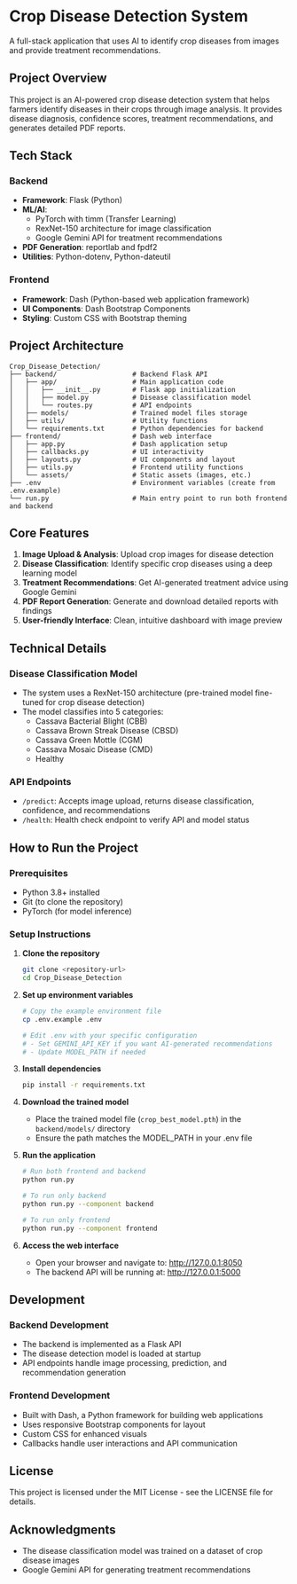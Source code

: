 # Crop Disease Detection System

A full-stack application that uses AI to identify crop diseases from images and provide treatment recommendations.

## Project Overview

This project is an AI-powered crop disease detection system that helps farmers identify diseases in their crops through image analysis. It provides disease diagnosis, confidence scores, treatment recommendations, and generates detailed PDF reports.

## Tech Stack

### Backend

- **Framework**: Flask (Python)
- **ML/AI**:
  - PyTorch with timm (Transfer Learning)
  - RexNet-150 architecture for image classification
  - Google Gemini API for treatment recommendations
- **PDF Generation**: reportlab and fpdf2
- **Utilities**: Python-dotenv, Python-dateutil

### Frontend

- **Framework**: Dash (Python-based web application framework)
- **UI Components**: Dash Bootstrap Components
- **Styling**: Custom CSS with Bootstrap theming

## Project Architecture

```
Crop_Disease_Detection/
├── backend/                   # Backend Flask API
│   ├── app/                   # Main application code
│   │   ├── __init__.py        # Flask app initialization
│   │   ├── model.py           # Disease classification model
│   │   └── routes.py          # API endpoints
│   ├── models/                # Trained model files storage
│   ├── utils/                 # Utility functions
│   └── requirements.txt       # Python dependencies for backend
├── frontend/                  # Dash web interface
│   ├── app.py                 # Dash application setup
│   ├── callbacks.py           # UI interactivity
│   ├── layouts.py             # UI components and layout
│   ├── utils.py               # Frontend utility functions
│   └── assets/                # Static assets (images, etc.)
├── .env                       # Environment variables (create from .env.example)
└── run.py                     # Main entry point to run both frontend and backend
```

## Core Features

1. **Image Upload & Analysis**: Upload crop images for disease detection
2. **Disease Classification**: Identify specific crop diseases using a deep learning model
3. **Treatment Recommendations**: Get AI-generated treatment advice using Google Gemini
4. **PDF Report Generation**: Generate and download detailed reports with findings
5. **User-friendly Interface**: Clean, intuitive dashboard with image preview

## Technical Details

### Disease Classification Model

- The system uses a RexNet-150 architecture (pre-trained model fine-tuned for crop disease detection)
- The model classifies into 5 categories:
  - Cassava Bacterial Blight (CBB)
  - Cassava Brown Streak Disease (CBSD)
  - Cassava Green Mottle (CGM)
  - Cassava Mosaic Disease (CMD)
  - Healthy

### API Endpoints

- `/predict`: Accepts image upload, returns disease classification, confidence, and recommendations
- `/health`: Health check endpoint to verify API and model status

## How to Run the Project

### Prerequisites

- Python 3.8+ installed
- Git (to clone the repository)
- PyTorch (for model inference)

### Setup Instructions

1. **Clone the repository**

   ```bash
   git clone <repository-url>
   cd Crop_Disease_Detection
   ```

2. **Set up environment variables**

   ```bash
   # Copy the example environment file
   cp .env.example .env

   # Edit .env with your specific configuration
   # - Set GEMINI_API_KEY if you want AI-generated recommendations
   # - Update MODEL_PATH if needed
   ```

3. **Install dependencies**

   ```bash
   pip install -r requirements.txt
   ```

4. **Download the trained model**

   - Place the trained model file (`crop_best_model.pth`) in the `backend/models/` directory
   - Ensure the path matches the MODEL_PATH in your .env file

5. **Run the application**

   ```bash
   # Run both frontend and backend
   python run.py

   # To run only backend
   python run.py --component backend

   # To run only frontend
   python run.py --component frontend
   ```

6. **Access the web interface**
   - Open your browser and navigate to: http://127.0.0.1:8050
   - The backend API will be running at: http://127.0.0.1:5000

## Development

### Backend Development

- The backend is implemented as a Flask API
- The disease detection model is loaded at startup
- API endpoints handle image processing, prediction, and recommendation generation

### Frontend Development

- Built with Dash, a Python framework for building web applications
- Uses responsive Bootstrap components for layout
- Custom CSS for enhanced visuals
- Callbacks handle user interactions and API communication

## License

This project is licensed under the MIT License - see the LICENSE file for details.

## Acknowledgments

- The disease classification model was trained on a dataset of crop disease images
- Google Gemini API for generating treatment recommendations
